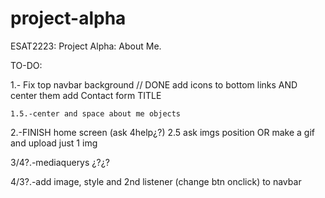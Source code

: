 # project-alpha
 ESAT2223: Project Alpha: About Me.

 TO-DO:

 1.- Fix top navbar background // DONE
 add icons to bottom links AND center them
 add Contact form TITLE

    1.5.-center and space about me objects

 2.-FINISH home screen (ask 4help¿?)
    2.5 ask imgs position OR make a gif and upload just 1 img

 3/4?.-mediaquerys ¿?¿?

 4/3?.-add image, style and 2nd listener (change btn onclick) to navbar
